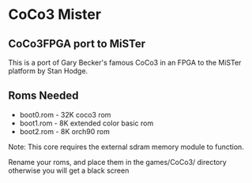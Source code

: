 # CoCo3 Mister


## CoCo3FPGA port to MiSTer

This is a port of Gary Becker's famous CoCo3 in an FPGA to the MiSTer platform by Stan Hodge.

## Roms Needed

* boot0.rom - 32K coco3 rom
* boot1.rom - 8K extended color basic rom
* boot2.rom - 8K orch90 rom

Note: This core requires the external sdram memory module to function.

Rename your roms, and place them in the games/CoCo3/ directory
otherwise you will get a black screen



